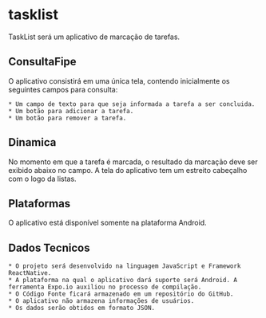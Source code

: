 # tasklist
   TaskList será um aplicativo de marcação de tarefas.

 ## ConsultaFipe
  O aplicativo consistirá em uma única tela, contendo inicialmente os seguintes campos para consulta:

    * Um campo de texto para que seja informada a tarefa a ser concluida.
    * Um botão para adicionar a tarefa.
    * Um botão para remover a tarefa.

 ## Dinamica
   No momento em que a tarefa é marcada, o resultado da marcação deve ser exibido abaixo no campo.
   A tela do aplicativo tem um estreito cabeçalho com o logo da listas.
   
 ## Plataformas
   O aplicativo está disponível somente na plataforma Android.

 ## Dados Tecnicos
    * O projeto será desenvolvido na linguagem JavaScript e Framework ReactNative.
    * A plataforma na qual o aplicativo dará suporte será Android. A ferramenta Expo.io auxiliou no processo de compilação.
    * O Código Fonte ficará armazenado em um repositório do GitHub.
    * O aplicativo não armazena informações de usuários.
    * Os dados serão obtidos em formato JSON.